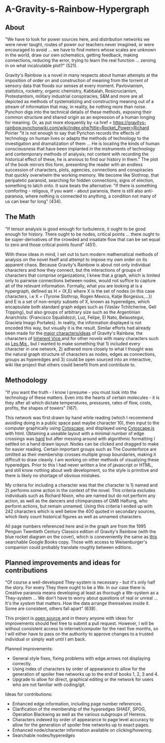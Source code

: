# A-Gravity-s-Rainbow-Hypergraph
<h2>About</h2>
"We have to look for power sources here, and distribution networks we were never taught, routes of power our teachers never imagined, or were encouraged to avoid ... we have to find meters whose scales are unknown in the world, draw our own schematics, getting feedback, making connections, reducing the error, trying to learn the real function ... zeroing in on what incalculable plot?" (521).


Gravity's Rainbow is a novel in many respects about human attempts at the imposition of order on and construction of meaning from the torrent of sensory data that floods our senses at every moment. Pavlovianism, statistics, rocketry, organic chemistry, Kabbalah, Rosicrucianism, Protestantism, military industrial conspiracies, S&M and more are all depicted as methods of systematizing and constructing meaning out of a stream of information that may, in reality, be nothing more than noise. Pynchon digs into the technical details of these methods, exposing their common structure and shared origin as an expression of a human longing for meaning. Or, as put more eloquently by <a href = https://gravitys-rainbow.pynchonwiki.com/wiki/index.php?title=Rocket_Power>Richard Poirier</a> "It is not enough to say that Pynchon records the effects of technology on human lives or adapts the methods of technology to the investigation and dramatization of them ... He is locating the  kinds of human consciousness that have been implanted <i>in</i> the instruments of technology and contemporary methods of analysis; not content with recording the historical effect of these, he is anxious  to find our history <i>in</i> them." The plot of the book mirrors this form, presenting the reader with an endless succession of characters, plots, agencies, connections and conspiracies that quickly overwhelm the working memory. We become like Slothrop, that peripatetic paranoid, searching for hidden connections, signs of election, something to latch onto. It sure beats the alternative: "If there is something comforting - religous, if you want - about paranoia, there is still also anti-paranoia, where nothing is connected to anything, a condition not many of us can bear for long" (434).


<h2>The Math</h2>
"If tensor analysis is good enough for turbulence, it ought to be good enough for history. There ought to be nodes, critical points ... 
there ought to be super-derivatives of the crowded and insatiate flow that can be set equal to zero and those critical points found" (451).

With these ideas in mind, I set out to turn modern mathematical methods of analysis on the novel itself and attempt to impose my own order on its apparent chaos. Because Gravity's Rainbow is about not only individual characters and how they connect, but the interactions of groups of characters that comprise organizations, I knew that a graph, which is limited only to pairwise connections between nodes, would not suffice to capture all of the relevant information. Formally, what you are looking at is a hypergraph, defined as H = (X,E) where X is the set of nodes (in this case characters, i.e X = {Tyrone Slothrop, Rogen Mexico, Katje Borgesius,...}) and E is a set of non-empty subsets of X, known as hyperedges, which encapsulate both standard graph edges such as {Vaslav Tchitcherine, Geli Tripping}, but also groups of arbitrary size such as the Argentinian Anarchists: {Francisco Squalidozzi, Luz, Felipe, El Nato, Belaustegui, Graciela Imago Portales}. In reality, the information displayed is not encoded this way, but visually it is the result. Similar efforts had already been made for the <a href = "https://sciencekings.com/GravitysRainbowCharacters.pdf"> major characters/ideas</a> of Gravity's Rainbow, the characters of <a href = "https://inherent-vice.com/">Inherent Vice </a> and for other novels with many characters such as <a href = "https://colab.research.google.com/github/pnnl/HyperNetX/blob/master/tutorials/Tutorial%203%20-%20LesMis%20Case%20Study.ipynb"> Les Mis </a>, but I wanted to make something that 1) included every character in one network, 2) adhered more closely to what I thought was the natural graph structure of characters as nodes, edges as connections, groups as hyperedges and 3) could be open sourced into an interactive, wiki like project that others could benefit from and contribute to.


<h2>Methodology</h2>
"If you want the truth - I know I presume - you must look into the technology of these matters. Even into the hearts of
certain molecules - it is they after all which dictate temperatures, pressures, rates of flow, costs, profits, the shapes
of towers" (167).

This network was first drawn by hand while reading (which I recommend avoiding doing in a public space past maybe character 10), then input to the computer graphically using <a href="https://cytoscape.org/">Cytoscape</a>, and displayed using <a href="https://js.cytoscape.org/">Cytoscape.js</a> with html. Obtaining a useable layout with a minimal number of edge crossings was <a href = "https://en.wikipedia.org/wiki/Crossing_number_(graph_theory)#Complexity_and_approximation">hard</a> but after messing around with algorithmic formatting I settled on a hand drawn layout. Nodes can be clicked and dragged to make for easier reading. Certain important groups such as The Counterforce are omitted as their membership crosses multiple group boundaries, making it difficult to draw cleanly. I am working on other methods of visualizing these hyperedges. Prior to this I had never written a line of javascript or HTML, and still know nothing about web development, so the style is primitive and there is likely no shortage of obvious mistakes.

My criteria for including a character was that the character is 1) named and 2) performs some action in the context of the novel. This criteria excludes individuals such as Richard Nixon, who are named but do not perform any action, as well as the dancers and chimpanzees of GMB Haftung, who perform actions, but remain unnamed.  Using this criteria I ended up with 242 characters which is well below the 400 quoted in secondary sources, which likely count historical figures as well as unnamed characters. 

All page numbers referenced here and in the graph are from the 1995 Penguin Twentieth Century Classics edition of Gravity's Rainbow (with the blue rocket diagram on the cover), which is coneveniently the same as <a href = "http://books.google.com/books?id=iPDGp7VT8H8C&printsec=frontcover"> this</a> searchable Google Books copy. Those with access to Weisenburger's companion could probably translate roughly between editions.


<h2>Planned improvements and ideas for contributions</h2>
"Of course a well-developed They-system is necessary - but it's only half the story. For every They there ought to be a We. In our case there is.
Creative paranoia means developing at least as thorough a We-system as a They-system ... We don't have to worry about questions of real or unreal
... It's the <i>system</i> that matters. How the data arrange themselves inside it. Some are consistent, others fall apart" (638).

This project is <a href = "https://github.com/jcotter814/A-Gravity-s-Rainbow-Hypergraph"> open source </a> and in theory anyone with ideas for improvements should feel free to submit a pull request. However, I will be without consistent access to internet/computer for the next five months, so I will either have to pass on the authority to approve changes to a trusted individual or simply wait until I am back. 

Planned improvements:
- General style fixes, fixing problems with edge arrows not displaying correctly.
- Using index of characters by order of appearance to allow for the generation of spoiler free networks up to the end of books 1, 2, 3 and 4.
- Upgrade to allow for direct, graphical editing or the network for users who are not familiar with coding/git. 

Ideas for contributions:
- Enhanced edge information, including page number references.
- Clarification of the membership of the hyperedges SHAEF, SPOG, Operation Blackwing as well as the various subgroups of Hereros.
- Characters indexed by order of appearance to page level accuracy to allow for the generation of spoiler free networks up to exact pages.
- Enhanced node/character information available on clicking/hovering.
- Searchable nodes/hyperedges 
